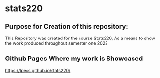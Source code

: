 # stats220

## Purpose for Creation of this repository:
This Repository was created for the course Stats220, As a means to show the work produced throughout semester one 2022
## Github Pages Where my work is Showcased
https://lpecs.github.io/stats220/
